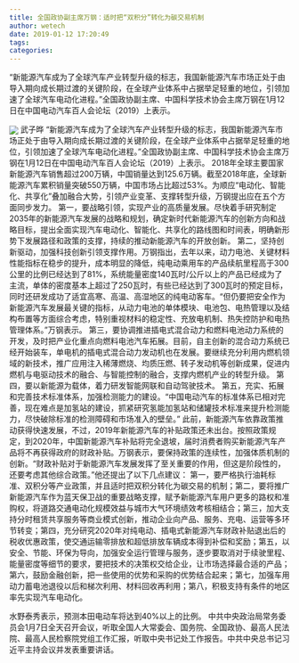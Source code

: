 ```yaml
---
title: 全国政协副主席万钢：适时把“双积分”转化为碳交易机制
author: wetech
date: 2019-01-12 17:20:49
tags: 
categories: 
---
```

“新能源汽车成为了全球汽车产业转型升级的标志，我国新能源汽车市场正处于由导入期向成长期过渡的关键阶段，在全球产业体系中占据举足轻重的地位，引领加速了全球汽车电动化进程。”全国政协副主席、中国科学技术协会主席万钢在1月12日在中国电动汽车百人会论坛（2019）上表示。
<!-- more -->
<img align="center" border="0" src="https://imgcdn.yicai.com/uppics/images/2019/01/696719f3ee76f494faa35337a20b95d4.jpg" />
武子晔
“新能源汽车成为了全球汽车产业转型升级的标志，我国新能源汽车市场正处于由导入期向成长期过渡的关键阶段，在全球产业体系中占据举足轻重的地位，引领加速了全球汽车电动化进程。”全国政协副主席、中国科学技术协会主席万钢在1月12日在中国电动汽车百人会论坛（2019）上表示。
2018年全球主要国家新能源汽车销售超过200万辆，中国销量达到125.6万辆。截至2018年底，全球新能源汽车累积销量突破550万辆，中国市场占比超过53%。为顺应“电动化、智能化、共享化”叠加融合大势，引领产业变革、支撑转型升级，万钢提出应在五个方面同步发力。
第一，要战略引领，实现产业的高质量发展。尽快着手研究制定2035年的新能源汽车发展的战略和规划，确定新时代新能源汽车的创新方向和战略目标，提出全面实现汽车电动化、智能化、共享化的路线图和时间表，明确新形势下发展路径和政策的支撑，持续的推动新能源汽车的开放创新。
第二，坚持创新驱动，加强科技创新引领支撑作用。万钢指出，去年以来，动力电池、关键材料性能指标在稳步的提升，成本明显的降低，纯电动乘用车的产品续航里程高于300公里的比例已经达到了81%，系统能量密度140瓦时/公斤以上的产品已经成为了主流，单体的密度基本上超过了250瓦时，有些已经达到了300瓦时的预定目标，同时还研发成功了适宜高寒、高温、高湿地区的纯电动客车。“但仍要把安全作为新能源汽车发展最关键的指标，从动力电池的单体模块、电池包、电热管理以及结构布置等方面综合考虑，特别重视材料的稳定性、充放电机制、热失控防护和电热管理体系。”万钢表示。
第三，要协调推进插电式混合动力和燃料电池动力系统的开发，及时把产业化重点向燃料电池汽车拓展。目前，自主创新的混合动力系统已经开始装车，单电机的插电式混合动力发动机也在发展。要继续充分利用内燃机领域的新技术，推广应用注入稀薄燃烧、均质压燃、转子发动机等创新成果，促进内燃机与电驱动技术的融合、与智能控制的融合，支撑内燃机产业的转型升级。
第四，要以新能源为载体，着力研发智能网联和自动驾驶技术。
第五，充实、拓展和完善技术标准体系，加强检测能力的建设。“中国电动汽车的标准体系已相对完善，现在难点是加氢站的建设，抓紧研究氢能加氢站和储罐技术标准来提升检测能力，尽快破除标准的检测障碍和市场准入的壁垒。”
此前，新能源汽车依靠政策推动获得快速发展，不过，2019年新能源汽车的补贴政策还未出台。按照政策规定，到2020年，中国新能源汽车补贴将完全退坡，届时消费者购买新能源汽车产品将不再获得政府的财政补贴。万钢表示，要保持政策的连续性，加强体质机制的创新。“财政补贴对于新能源汽车发展发挥了至关重要的作用，但这是阶段性的，还要考虑其他综合政策。”他还提出了以下几点建议：
第一，要严格执行油耗标准、双积分等产业政策，并且适时把双积分转化为碳交易的机制；第二，要将推广新能源汽车作为蓝天保卫战的重要战略支撑，赋予新能源汽车用户更多的路权和准购权，将道路交通电动化规模效益与城市大气环境绩效考核相结合；第三，加大支持分时租赁共享服务等商业模式创新，推动企业向产品、服务、充电、运营等多环节转变；第四，充分研究2020年对纯电动、插电式新能源汽车财政补贴退出后的税收优惠政策，使交通运输零排放和超低排放车辆成本得到补偿和奖励；第五，以安全、节能、环保为导向，加强安全运行管理与服务，逐步要取消对于续驶里程、能量密度等细节的要求，要把技术的决策权交给企业，让市场选择最合适的产品；第六，鼓励金融创新，把一些使用的优势和采购的优势结合起来；第七，加强车用动力蓄电池退役以后和梯次利用、材料回收再利用；第八，积极支持有条件的地区率先实现汽车电动化。
 
 
水野泰秀表示，预测本田电动车将达到40%以上的比例。
中共中央政治局常务委员会1月7日全天召开会议，听取全国人大常委会、国务院、全国政协、最高人民法院、最高人民检察院党组工作汇报，听取中央书记处工作报告。中共中央总书记习近平主持会议并发表重要讲话。
